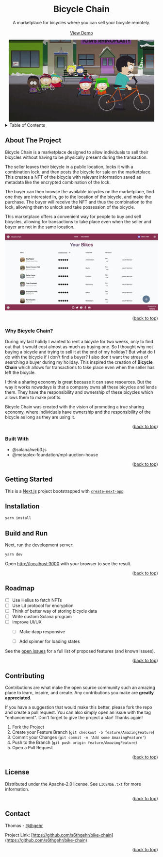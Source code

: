 <!-- Improved compatibility of back to top link: See: https://github.com/othneildrew/Best-README-Template/pull/73 -->
<a name="readme-top"></a>
<!--
*** Thanks for checking out the Best-README-Template. If you have a suggestion
*** that would make this better, please fork the repo and create a pull request
*** or simply open an issue with the tag "enhancement".
*** Don't forget to give the project a star!
*** Thanks again! Now go create something AMAZING! :D
-->



<!-- PROJECT SHIELDS -->
<!--
*** I'm using markdown "reference style" links for readability.
*** Reference links are enclosed in brackets [ ] instead of parentheses ( ).
*** See the bottom of this document for the declaration of the reference variables
*** for contributors-url, forks-url, etc. This is an optional, concise syntax you may use.
*** https://www.markdownguide.org/basic-syntax/#reference-style-links
-->


<!-- PROJECT LOGO -->

<br />
<div align="center">
  

  <h1 align="center">Bicycle Chain</h1>

  <p align="center">
    A marketplace for bicycles where you can sell your bicycle remotely.
    <br />
    <br />
    <a href="https://bike-chain.vercel.app/" target="_blank">View Demo</a>
  </p>
</div>

<div align="center">
  <img src="/docs/giphy.gif" />
</div>


<!-- TABLE OF CONTENTS -->
<details>
  <summary>Table of Contents</summary>
  <ol>
    <li>
      <a href="#about-the-project">About The Project</a>
      <ul>
        <li><a href="#built-with">Built With</a></li>
      </ul>
    </li>
    <li>
      <a href="#getting-started">Getting Started</a>
      <ul>
        <li><a href="#prerequisites">Prerequisites</a></li>
        <li><a href="#installation">Installation</a></li>
      </ul>
    </li>
    <li><a href="#roadmap">Roadmap</a></li>
    <li><a href="#contributing">Contributing</a></li>
    <li><a href="#license">License</a></li>
    <li><a href="#contact">Contact</a></li>
  </ol>
</details>



<!-- ABOUT THE PROJECT -->
## About The Project


Bicycle Chain is a marketplace designed to allow individuals to sell their bicycles without having to be physically present during the transaction. 

The seller leaves their bicycle in a public location, locks it with a combination lock, and then posts the bicycle for sale on the marketplace. This creates a NFT of the bicycle with relevant information saved as metadata like the encrypted combination of the lock.

The buyer can then browse the available bicycles on the marketplace, find one they are interested in, go to the location of the bicycle, and make the purchase. The buyer will receive the NFT and thus the combination to the lock, allowing them to unlock and take possession of the bicycle.

This marketplace offers a convenient way for people to buy and sell bicycles, allowing for transactions to take place even when the seller and buyer are not in the same location. 

![Bicycle Chain Screenshot](/docs/screenshot.png)


<p align="right">(<a href="#readme-top">back to top</a>)</p>


### Why Bicycle Chain?

During my last holidy I wanted to rent a bicycle for two weeks, only to find out that it would cost almost as much as buying one. So I thought why not buying a bicycle and trying to sell it at the end of my holiday? But what do I do with the bicycle if I don't find a buyer? I also don't want the stress of searching a buyer during my holiday. This inspired the creation of **Bicycle Chain** which allows for transactions to take place even when the seller has left the bicycle.

I think a sharing economy is great because it can save resources. But the way it works nowadays is that a company owns all these bicycles and lends them. They have the responsibility and ownership of these bicycles which allows them to make profits.

Bicycle Chain was created with the vision of promoting a true sharing economy, where individuals have ownership and the responsibility of the bicycle as long as they are using it.


<p align="right">(<a href="#readme-top">back to top</a>)</p>


### Built With

* @solana/web3.js
* @metaplex-foundation/mpl-auction-house


<p align="right">(<a href="#readme-top">back to top</a>)</p>



<!-- GETTING STARTED -->
## Getting Started

This is a [Next.js](https://nextjs.org/) project bootstrapped with [`create-next-app`](https://github.com/vercel/next.js/tree/canary/packages/create-next-app).

## Installation

```bash
yarn install
```

## Build and Run

Next, run the development server:

```bash
yarn dev
```

Open [http://localhost:3000](http://localhost:3000) with your browser to see the result.


<p align="right">(<a href="#readme-top">back to top</a>)</p>




<!-- ROADMAP -->
## Roadmap

- [ ] Use Helius to fetch NFTs
- [ ] Use Lit protocol for encryption
- [ ] Think of better way of storing bicycle data
- [ ] Write custom Solana program
- [ ] Improve UI/UX
    - [ ] Make dapp responsive
    - [ ] Add spinner for loading states
     

See the [open issues](https://github.com/s6thgehr/bike-chain/issues) for a full list of proposed features (and known issues).

<p align="right">(<a href="#readme-top">back to top</a>)</p>



<!-- CONTRIBUTING -->
## Contributing

Contributions are what make the open source community such an amazing place to learn, inspire, and create. Any contributions you make are **greatly appreciated**.

If you have a suggestion that would make this better, please fork the repo and create a pull request. You can also simply open an issue with the tag "enhancement".
Don't forget to give the project a star! Thanks again!

1. Fork the Project
2. Create your Feature Branch (`git checkout -b feature/AmazingFeature`)
3. Commit your Changes (`git commit -m 'Add some AmazingFeature'`)
4. Push to the Branch (`git push origin feature/AmazingFeature`)
5. Open a Pull Request

<p align="right">(<a href="#readme-top">back to top</a>)</p>



<!-- LICENSE -->
## License

Distributed under the Apache-2.0 license. See `LICENSE.txt` for more information.

<p align="right">(<a href="#readme-top">back to top</a>)</p>



<!-- CONTACT -->
## Contact

Thomas - [@thgehr](https://twitter.com/thgehr)

Project Link: [https://github.com/s6thgehr/bike-chain](https://github.com/s6thgehr/bike-chain)

<p align="right">(<a href="#readme-top">back to top</a>)</p>
